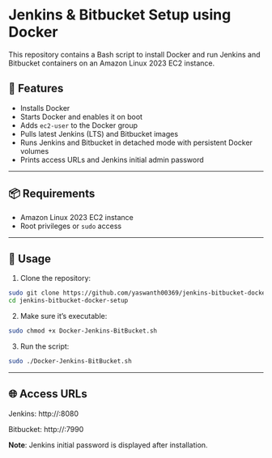 # Jenkins & Bitbucket Setup using Docker

This repository contains a Bash script to install Docker and run Jenkins and Bitbucket containers on an Amazon Linux 2023 EC2 instance.

## 🚀 Features

- Installs Docker
- Starts Docker and enables it on boot
- Adds `ec2-user` to the Docker group
- Pulls latest Jenkins (LTS) and Bitbucket images
- Runs Jenkins and Bitbucket in detached mode with persistent Docker volumes
- Prints access URLs and Jenkins initial admin password

---

## 📦 Requirements

- Amazon Linux 2023 EC2 instance
- Root privileges or `sudo` access

---

## 🔧 Usage

1. Clone the repository:

```bash
sudo git clone https://github.com/yaswanth00369/jenkins-bitbucket-docker-setup.git
cd jenkins-bitbucket-docker-setup
```

2. Make sure it’s executable:

```bash
sudo chmod +x Docker-Jenkins-BitBucket.sh
```

3. Run the script:

```bash
sudo ./Docker-Jenkins-BitBucket.sh
```
---

## 🌐 Access URLs

Jenkins: http://<EC2-PUBLIC-IP>:8080

Bitbucket: http://<EC2-PUBLIC-IP>:7990

**Note**: Jenkins initial password is displayed after installation.
